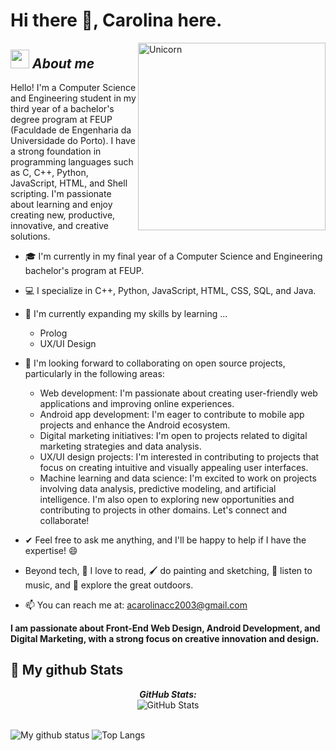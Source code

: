 # Hi there 👋, Carolina here. 

<img align="right" width=300px alt="Unicorn" src="https://c.tenor.com/GN73MKBawZYAAAAi/busy-cute.gif" />

## <img src="https://media.giphy.com/media/ObNTw8Uzwy6KQ/giphy.gif" width="30px">&nbsp;***About me***

Hello! I'm a Computer Science and Engineering student in my third year of a bachelor's degree program at FEUP (Faculdade de Engenharia da Universidade do Porto). I have a strong foundation in programming languages such as C, C++, Python, JavaScript, HTML, and Shell scripting. I'm passionate about learning and enjoy creating new, productive, innovative, and creative solutions.

- 🎓 I'm currently in my final year of a Computer Science and Engineering bachelor's program at FEUP.
- 💻 I specialize in C++, Python, JavaScript, HTML, CSS, SQL, and Java. 
- 🌱 I'm currently expanding my skills by learning ...
  - Prolog
  - UX/UI Design
  
- 👯 I'm looking forward to collaborating on open source projects, particularly in the following areas:
  - Web development: I'm passionate about creating user-friendly web applications and improving online experiences.
  - Android app development: I'm eager to contribute to mobile app projects and enhance the Android ecosystem.
  - Digital marketing initiatives: I'm open to projects related to digital marketing strategies and data analysis.
  - UX/UI design projects: I'm interested in contributing to projects that focus on creating intuitive and visually appealing user interfaces.
  - Machine learning and data science: I'm excited to work on projects involving data analysis, predictive modeling, and artificial intelligence.
I'm also open to exploring new opportunities and contributing to projects in other domains. Let's connect and collaborate!

- ✔ Feel free to ask me anything, and I'll be happy to help if I have the expertise! 😄
- Beyond tech, 📖 I love to read, 🖌️ do painting and sketching, 🎵 listen to music, and 🌴 explore the great outdoors.
- 📫 You can reach me at: [acarolinacc2003@gmail.com](mailto:acarolinacc2003@gmail.com)

**I am passionate about Front-End Web Design, Android Development, and Digital Marketing, with a strong focus on creative innovation and design.**



<h2>👀 My github Stats</h2>

<div>
<!--   <p align="center">
    <b><em>Now listening to:</em></b> <br/>
    <img src="https://spotify-github-profile.vercel.app/api/view?uid=Bhargavi-hash&cover_image=true&theme=novatorem" alt="Now Listenting to" />
  </p> -->
  
  <p align="center">
  <b><em>GitHub Stats:</em></b> <br/>
    <img src="https://github-readme-streak-stats.herokuapp.com/?user=acarolinacc" alt="GitHub Stats" /> <br/><br/>
  
</div>

![My github status](https://github-readme-stats.vercel.app/api?username=acarolinacc&show_icons=true&include_all_commits=true)
![Top Langs](https://github-readme-stats.vercel.app/api/top-langs/?username=acarolinacc&layout=compact)

